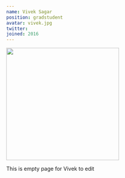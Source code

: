 ```yaml
---
name: Vivek Sagar
position: gradstudent
avatar: vivek.jpg
twitter:
joined: 2016
---
```


<img width="300" src="{{site.baseurl}}/images/people/{{page.avatar}}" data-action="zoom">

This is empty page for Vivek to edit
